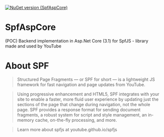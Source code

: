 [![NuGet version (SpfAspCore)](https://img.shields.io/nuget/v/SpfAspCore.svg?style=flat-square)](https://www.nuget.org/packages/SpfAspCore/)

# SpfAspCore
(POC) Backend implementation in Asp.Net Core (3.1) for SpfJS - library made and used by YouTube

# About SPF

> Structured Page Fragments — or SPF for short — is a lightweight JS framework for fast navigation and page updates from YouTube.

> Using progressive enhancement and HTML5, SPF integrates with your site to enable a faster, more fluid user experience by updating just the sections of the page that change during navigation, not the whole page. SPF provides a response format for sending document fragments, a robust system for script and style management, an in-memory cache, on-the-fly processing, and more.

> Learn more about spfjs at youtube.github.io/spfjs





